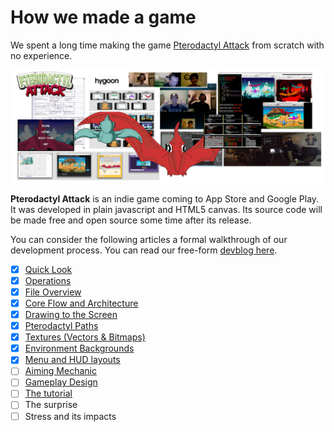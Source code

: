 How we made a game
==================

We spent a long time making the game [Pterodactyl
Attack](http://youtu.be/uDx9aQIYfP8?t=30s) from scratch with no experience.

![montage](img/montage.jpg)

__Pterodactyl Attack__ is an indie game coming to App Store and Google Play.
It was developed in plain javascript and HTML5 canvas.  Its source code will be
made free and open source some time after its release.

You can consider the following articles a formal walkthrough of our development
process.  You can read our free-form [devblog here](http://hygoon.com/blog).

- [X] [Quick Look](quick-look.md)
- [X] [Operations](devops.md)
- [X] [File Overview](files.md)
- [X] [Core Flow and Architecture](architecture.md)
- [X] [Drawing to the Screen](drawing.md)
- [X] [Pterodactyl Paths](paths.md)
- [X] [Textures (Vectors & Bitmaps)](textures.md)
- [X] [Environment Backgrounds](env.md)
- [X] [Menu and HUD layouts](layouts.md)
- [ ] [Aiming Mechanic](aiming.md)
- [ ] [Gameplay Design](gameplay.md)
- [ ] [The tutorial](tutorial.md)
- [ ] The surprise
- [ ] Stress and its impacts
